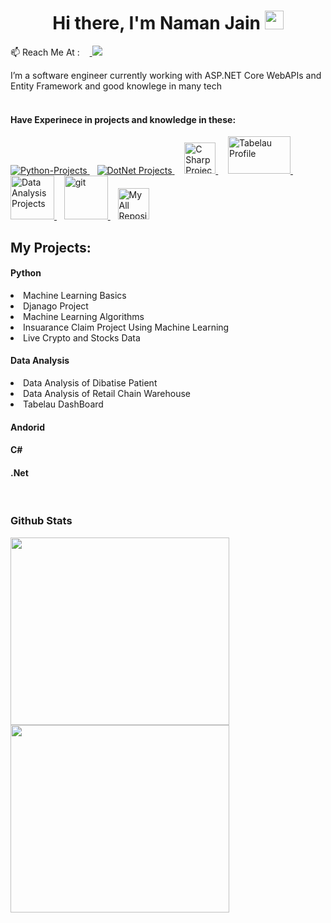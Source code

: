 <h1 align="center">Hi there, I'm Naman Jain <img src="https://raw.githubusercontent.com/MartinHeinz/MartinHeinz/master/wave.gif" width="30px">
</h1>
<p> 📫 Reach Me At : &nbsp&nbsp&nbsp<a href="https://www.linkedin.com/in/naman-jain-379b03193" alt="Naman's linkedin">
   <img src="https://img.shields.io/badge/-NamanJain-blue?style=flat-square&logo=Linkedin&logoColor=white&link=https://www.linkedin.com/in/iammukeshm" />
 </a></p>
 I’m a software engineer currently working with ASP.NET Core WebAPIs and Entity Framework and good knowlege in many tech
 <br><br>
 <p><h4>Have Experinece in projects and knowledge in these:</h4>
 </p>
 
 <p>
   <a href="#Python"> 
      <img src="https://www.vectorlogo.zone/logos/python/python-ar21.svg" alt="Python-Projects" /> 
   </a> 
   &nbsp&nbsp
   <a href="#.Net""> 
      <img src="https://www.vectorlogo.zone/logos/dotnet/dotnet-ar21.svg" alt="DotNet Projects" /> 
   </a> 
   &nbsp&nbsp&nbsp
   <a href="#CSharp" > 
      <img src="https://seeklogo.com/images/C/c-sharp-c-logo-02F17714BA-seeklogo.com.png" alt="C Sharp Projects" width="50" height="50"/> 
   </a> 
 &nbsp&nbsp&nbsp
   <a href="https://public.tableau.com/app/profile/naman.jain8573" target="_blank"> 
      <img src="https://logos-world.net/wp-content/uploads/2021/10/Tableau-Logo-700x394.png" alt="Tabelau Profile" width="100" height="60"/> 
   </a> 
 &nbsp&nbsp&nbsp
   <a href="#DataAnalysis"> 
      <img src="https://cdn-icons-png.flaticon.com/512/1643/1643996.png" alt="Data Analysis Projects" width="70" height="70"/> 
   </a> 
   &nbsp&nbsp
      <a href="#Android"> 
         <img src="https://www.iconsdb.com/icons/preview/green/android-6-xxl.png" alt="git" width="70" height="70"/> 
      </a> 
  &nbsp&nbsp
      <a href="https://github.com/namanjain123?tab=repositories" target="_blank"> 
         <img src="https://www.vectorlogo.zone/logos/git-scm/git-scm-icon.svg" alt="My All Repository In Git" width="50" height="50"/> 
      </a>
  </p>
  
 <h2>My Projects:</h2>
 <p id="Python">
  <h4>Python </h4>
      <ui>
         <li>Machine Learning Basics</li>
         <li>Djanago Project</li>
         <li>Machine Learning Algorithms</li>
         <li>Insuarance Claim Project Using Machine Learning</li>
         <li>Live Crypto and Stocks Data</li>
      </ui>
 </p>
 
 <p id="DataAnalysis">
   <h4>Data Analysis</h4>
   <ui>
      <li>Data Analysis of Dibatise Patient</li>
      <li>Data Analysis of Retail Chain Warehouse</li>
      <li>Tabelau DashBoard</li>
   </ui>
  </p>
 
 <p id="Android">
   <h4>Andorid</h4>
 </p>
 
 <p id="CSharp">
   <h4>C#</h4>
 </p>
 <p id=".Net"><h4>.Net</h4></p>
 

 <br>
 <h3>Github Stats</h3>
 <!--Addition of Stats on github -->
 <a href="#">
  <img src="https://github-readme-stats.vercel.app/api/?username=namanjain123&count_private=true&showicons=true&theme=jolly" width="350" height="300" align="centre">
</a>
<!--Second Stats-->
 <a href="#">
  <img src="https://github-readme-streak-stats.herokuapp.com/?user=namanjain123&showicons=true&theme=jolly" width="350" height="300" align="centre">
</a>

 <!--
**namanjain123/namanjain123** is a ✨ _special_ ✨ repository because its `README.md` (this file) appears on your GitHub profile.

Here are some ideas to get you started:

- 🔭 I’m currently working on ...
- 🌱 I’m currently learning ...
- 👯 I’m looking to collaborate on ...
- 🤔 I’m looking for help with ...
- 💬 Ask me about ...
- 📫 How to reach me: ...
- 😄 Pronouns: ...
- ⚡ Fun fact: ...
-->

